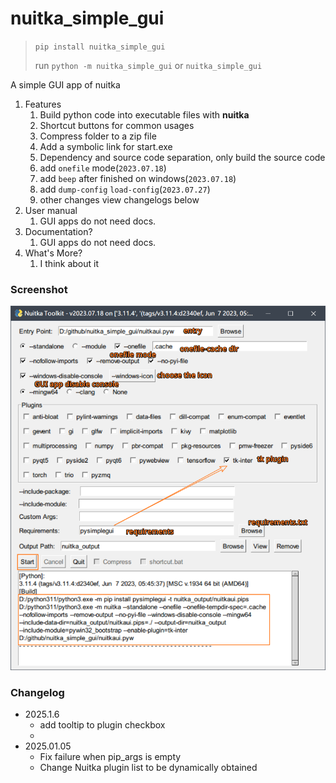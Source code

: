 # nuitka_simple_gui

> `pip install nuitka_simple_gui`
> 
> run `python -m nuitka_simple_gui` or `nuitka_simple_gui`

A simple GUI app of nuitka

1. Features
   1. Build python code into executable files with **nuitka**
   2. Shortcut buttons for common usages
   3. Compress folder to a zip file
   4. Add a symbolic link for start.exe
   5. Dependency and source code separation, only build the source code
   6. add `onefile` mode(`2023.07.18`)
   7. add `beep` after finished on windows(`2023.07.18`)
   7. add `dump-config` `load-config`(`2023.07.27`)
   8. other changes view changelogs below
2. User manual
   1. GUI apps do not need docs.
3. Documentation?
   1. GUI apps do not need docs.
4. What's More?
   1. I think about it


### Screenshot

![demo.png](https://raw.githubusercontent.com/ClericPy/nuitka_simple_gui/master/demo.png)

### Changelog

- 2025.1.6
  - add tooltip to plugin checkbox
  - 
- 2025.01.05
  - Fix failure when pip_args is empty
  - Change Nuitka plugin list to be dynamically obtained
